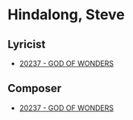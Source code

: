 # Hindalong, Steve

## Lyricist

- [20237 - GOD OF WONDERS](/hymns/20237.md)

## Composer

- [20237 - GOD OF WONDERS](/hymns/20237.md)

